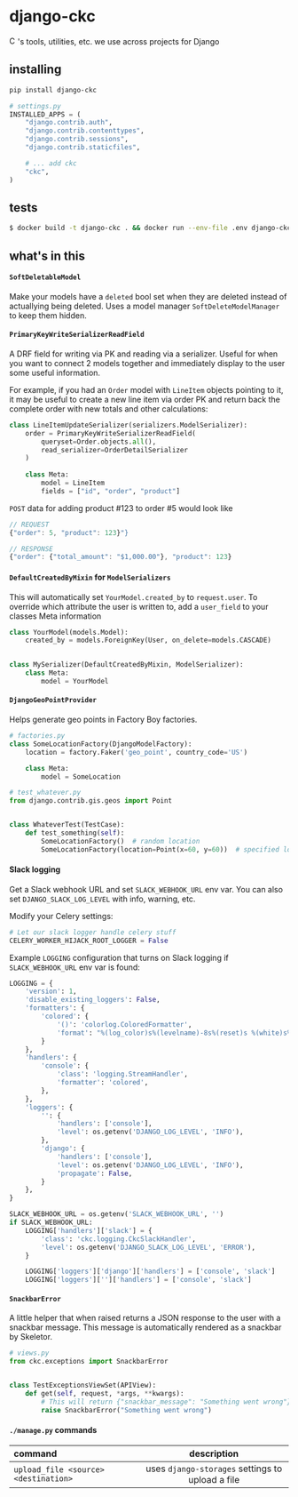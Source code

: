 django-ckc
==========
[<img src="https://ckcollab.com/assets/images/badges/badge.svg" alt="CKC" height="15">](https://ckcollab.com)'s tools, utilities, etc. we use across projects for Django


## installing

```bash
pip install django-ckc
```

```python
# settings.py
INSTALLED_APPS = (
    "django.contrib.auth",
    "django.contrib.contenttypes",
    "django.contrib.sessions",
    "django.contrib.staticfiles",

    # ... add ckc
    "ckc",
)
```

## tests

```bash
$ docker build -t django-ckc . && docker run --env-file .env django-ckc pytest 
```

## what's in this

#### `SoftDeletableModel`

Make your models have a `deleted` bool set when they are deleted instead of actuallying 
being deleted. Uses a model manager `SoftDeleteModelManager` to keep them hidden.

#### `PrimaryKeyWriteSerializerReadField`

A DRF field for writing via PK and reading via a serializer. Useful for when you want to
connect 2 models together and immediately display to the user some useful information.

For example, if you had an `Order` model with `LineItem` objects pointing to it, it may be
useful to create a new line item via order PK and return back the complete order with
new totals and other calculations:

```py
class LineItemUpdateSerializer(serializers.ModelSerializer):
    order = PrimaryKeyWriteSerializerReadField(
        queryset=Order.objects.all(),
        read_serializer=OrderDetailSerializer
    )
    
    class Meta:
        model = LineItem
        fields = ["id", "order", "product"]
```

`POST` data for adding product #123 to order #5 would look like 

```js
// REQUEST
{"order": 5, "product": 123}"}

// RESPONSE
{"order": {"total_amount": "$1,000.00"}, "product": 123}
```



#### `DefaultCreatedByMixin` for `ModelSerializers`

This will automatically set `YourModel.created_by` to `request.user`. To override which
attribute the user is written to, add a `user_field` to your classes Meta information

```py
class YourModel(models.Model):
    created_by = models.ForeignKey(User, on_delete=models.CASCADE)
        

class MySerializer(DefaultCreatedByMixin, ModelSerializer):
    class Meta:
        model = YourModel
```

#### `DjangoGeoPointProvider`

Helps generate geo points in Factory Boy factories.

```py
# factories.py
class SomeLocationFactory(DjangoModelFactory):
    location = factory.Faker('geo_point', country_code='US')

    class Meta:
        model = SomeLocation

# test_whatever.py
from django.contrib.gis.geos import Point


class WhateverTest(TestCase):
    def test_something(self):
        SomeLocationFactory()  # random location
        SomeLocationFactory(location=Point(x=60, y=60))  # specified location
```


#### Slack logging

Get a Slack webhook URL and set `SLACK_WEBHOOK_URL` env var. You can also set `DJANGO_SLACK_LOG_LEVEL`
with info, warning, etc.

Modify your Celery settings:
```py
# Let our slack logger handle celery stuff
CELERY_WORKER_HIJACK_ROOT_LOGGER = False
```

Example `LOGGING` configuration that turns on Slack logging if `SLACK_WEBHOOK_URL` env var is found:
```py
LOGGING = {
    'version': 1,
    'disable_existing_loggers': False,
    'formatters': {
        'colored': {
            '()': 'colorlog.ColoredFormatter',
            'format': "%(log_color)s%(levelname)-8s%(reset)s %(white)s%(message)s",
        }
    },
    'handlers': {
        'console': {
            'class': 'logging.StreamHandler',
            'formatter': 'colored',
        },
    },
    'loggers': {
        '': {
            'handlers': ['console'],
            'level': os.getenv('DJANGO_LOG_LEVEL', 'INFO'),
        },
        'django': {
            'handlers': ['console'],
            'level': os.getenv('DJANGO_LOG_LEVEL', 'INFO'),
            'propagate': False,
        }
    },
}

SLACK_WEBHOOK_URL = os.getenv('SLACK_WEBHOOK_URL', '')
if SLACK_WEBHOOK_URL:
    LOGGING['handlers']['slack'] = {
        'class': 'ckc.logging.CkcSlackHandler',
        'level': os.getenv('DJANGO_SLACK_LOG_LEVEL', 'ERROR'),
    }

    LOGGING['loggers']['django']['handlers'] = ['console', 'slack']
    LOGGING['loggers']['']['handlers'] = ['console', 'slack']
```


#### `SnackbarError`

A little helper that when raised returns a JSON response to the user with a
snackbar message. This message is automatically rendered as a snackbar by 
Skeletor.

```py
# views.py
from ckc.exceptions import SnackbarError


class TestExceptionsViewSet(APIView):
    def get(self, request, *args, **kwargs):
        # This will return {"snackbar_message": "Something went wrong"}
        raise SnackbarError("Something went wrong")
```

#### `./manage.py` commands

| command | description|
| :---        |    :----:   |
| `upload_file <source> <destination>` | uses `django-storages` settings to upload a file |

